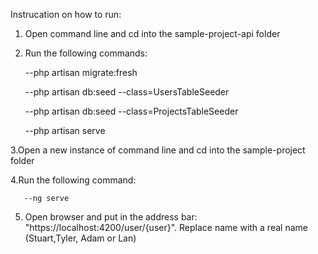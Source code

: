 Instrucation on how to run:

1. Open command line and cd into the sample-project-api folder

2. Run the following commands:

      --php artisan migrate:fresh
  
      --php artisan db:seed --class=UsersTableSeeder
  
      --php artisan db:seed --class=ProjectsTableSeeder
  
      --php artisan serve
  
3.Open a new instance of command line and cd into the sample-project folder

4.Run the following command:

       --ng serve
  
5. Open browser and put in the address bar: "https://localhost:4200/user/{user}". Replace name with a real name (Stuart,Tyler, Adam or Lan)
